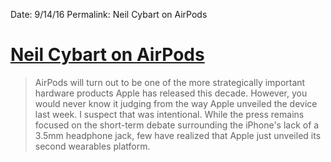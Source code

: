 Date: 9/14/16
Permalink: Neil Cybart on AirPods

# [Neil Cybart on AirPods](http://www.aboveavalon.com/notes/2016/9/13/airpods)

> AirPods will turn out to be one of the more strategically important hardware products Apple has released this decade. However, you would never know it judging from the way Apple unveiled the device last week. I suspect that was intentional. While the press remains focused on the short-term debate surrounding the iPhone's lack of a 3.5mm headphone jack, few have realized that Apple just unveiled its second wearables platform.